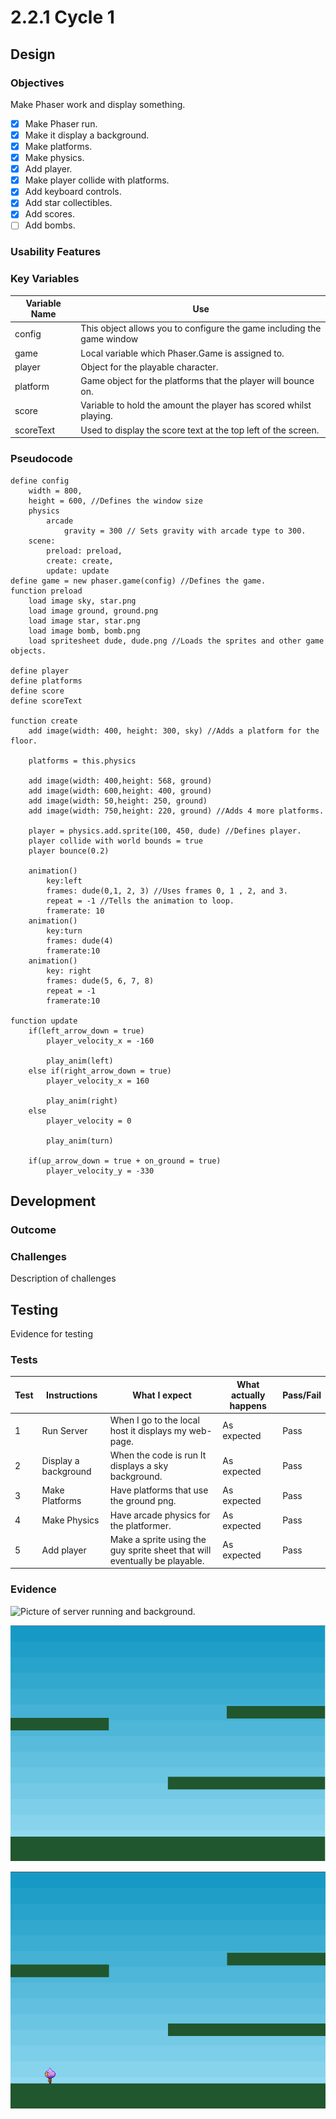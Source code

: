 # 2.2.1 Cycle 1

## Design

### Objectives

Make Phaser work and display something.

* [x] Make Phaser run.
* [x] Make it display a background.
* [x] Make platforms.
* [x] Make physics.
* [x] Add player.
* [x] Make player collide with platforms.
* [x] Add keyboard controls.
* [x] Add star collectibles.
* [x] Add scores.
* [ ] Add bombs.

### Usability Features

### Key Variables

| Variable Name | Use                                                                    |
| ------------- | ---------------------------------------------------------------------- |
| config        | This object allows you to configure the game including the game window |
| game          | Local variable which Phaser.Game is assigned to.                       |
| player        | Object for the playable character.                                     |
| platform      | Game object for the platforms that the player will bounce on.          |
| score         | Variable to hold the amount the player has scored whilst playing.      |
| scoreText     | Used to display the score text at the top left of the screen.          |

### Pseudocode

```
define config
    width = 800,
    height = 600, //Defines the window size
    physics
        arcade
            gravity = 300 // Sets gravity with arcade type to 300.
    scene:
        preload: preload,
        create: create,
        update: update
define game = new phaser.game(config) //Defines the game.
function preload
    load image sky, star.png
    load image ground, ground.png
    load image star, star.png
    load image bomb, bomb.png
    load spritesheet dude, dude.png //Loads the sprites and other game objects.

define player
define platforms
define score
define scoreText

function create
    add image(width: 400, height: 300, sky) //Adds a platform for the floor.
    
    platforms = this.physics
    
    add image(width: 400,height: 568, ground)
    add image(width: 600,height: 400, ground)
    add image(width: 50,height: 250, ground)
    add image(width: 750,height: 220, ground) //Adds 4 more platforms.
    
    player = physics.add.sprite(100, 450, dude) //Defines player.
    player collide with world bounds = true
    player bounce(0.2)
    
    animation()
        key:left
        frames: dude(0,1, 2, 3) //Uses frames 0, 1 , 2, and 3.
        repeat = -1 //Tells the animation to loop.
        framerate: 10
    animation()
        key:turn
        frames: dude(4)
        framerate:10
    animation()
        key: right
        frames: dude(5, 6, 7, 8)
        repeat = -1
        framerate:10
    
function update
    if(left_arrow_down = true)
        player_velocity_x = -160
        
        play_anim(left)
    else if(right_arrow_down = true)
        player_velocity_x = 160
        
        play_anim(right)
    else
        player_velocity = 0
        
        play_anim(turn)
    
    if(up_arrow_down = true + on_ground = true)
        player_velocity_y = -330
```

## Development

### Outcome

### Challenges

Description of challenges

## Testing

Evidence for testing

### Tests

| Test | Instructions         | What I expect                                                              | What actually happens | Pass/Fail |
| ---- | -------------------- | -------------------------------------------------------------------------- | --------------------- | --------- |
| 1    | Run Server           | When I go to the local host it displays my web-page.                       | As expected           | Pass      |
| 2    | Display a background | When the code is run It displays a sky background.                         | As expected           | Pass      |
| 3    | Make Platforms       | Have platforms that use the ground png.                                    | As expected           | Pass      |
| 4    | Make Physics         | Have arcade physics for the platformer.                                    | As expected           | Pass      |
| 5    | Add player           | Make a sprite using the guy sprite sheet that will eventually be playable. | As expected           | Pass      |

### Evidence

![Picture of server running and background.](<../.gitbook/assets/2022-04-08-174251\_1920x1080\_scrot (1).png>)

![Platforms that the player will jump on.](../.gitbook/assets/image.png)

![Player that has fallen to the ground due to the physics and has collided with the platforms.](<../.gitbook/assets/image (2) (1).png>)
